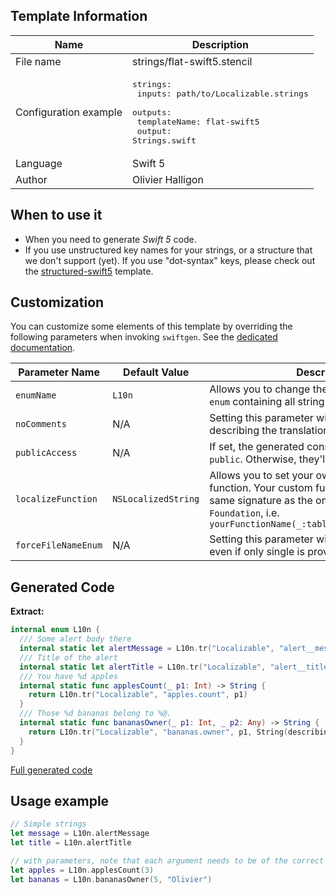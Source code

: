 ## Template Information

| Name      | Description       |
| --------- | ----------------- |
| File name | strings/flat-swift5.stencil |
| Configuration example | <pre>strings:<br />  inputs: path/to/Localizable.strings<br />  outputs:<br />    templateName: flat-swift5<br />    output: Strings.swift</pre> |
| Language | Swift 5 |
| Author | Olivier Halligon |

## When to use it

- When you need to generate *Swift 5* code.
- If you use unstructured key names for your strings, or a structure that we don't support (yet). If you use "dot-syntax" keys, please check out the [structured-swift5](structured-swift5.md) template.

## Customization

You can customize some elements of this template by overriding the following parameters when invoking `swiftgen`. See the [dedicated documentation](../../ConfigFile.md).

| Parameter Name | Default Value | Description |
| -------------- | ------------- | ----------- |
| `enumName` | `L10n` | Allows you to change the name of the generated `enum` containing all string tables. |
| `noComments` | N/A | Setting this parameter will disable the comments describing the translation of a key. |
| `publicAccess` | N/A | If set, the generated constants will be marked as `public`. Otherwise, they'll be declared `internal`. |
| `localizeFunction` | `NSLocalizedString` | Allows you to set your own custom localization function. Your custom function must have the same signature as the one provided by `Foundation`, i.e. `yourFunctionName(_:tableName:bundle:comment:)` |
| `forceFileNameEnum` | N/A | Setting this parameter will generate `enum` for file even if only single is provided. |

## Generated Code

**Extract:**

```swift
internal enum L10n {
  /// Some alert body there
  internal static let alertMessage = L10n.tr("Localizable", "alert__message")
  /// Title of the alert
  internal static let alertTitle = L10n.tr("Localizable", "alert__title")
  /// You have %d apples
  internal static func applesCount(_ p1: Int) -> String {
    return L10n.tr("Localizable", "apples.count", p1)
  }
  /// Those %d bananas belong to %@.
  internal static func bananasOwner(_ p1: Int, _ p2: Any) -> String {
    return L10n.tr("Localizable", "bananas.owner", p1, String(describing: p2))
  }
}
```

[Full generated code](../../../Tests/Fixtures/Generated/Strings/flat-swift5/localizable.swift)

## Usage example

```swift
// Simple strings
let message = L10n.alertMessage
let title = L10n.alertTitle

// with parameters, note that each argument needs to be of the correct type
let apples = L10n.applesCount(3)
let bananas = L10n.bananasOwner(5, "Olivier")
```
